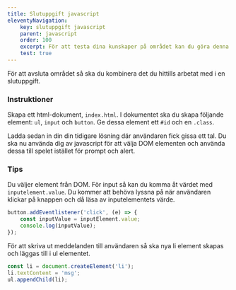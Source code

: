```yaml
---
title: Slutuppgift javascript
eleventyNavigation:
    key: slutuppgift javascript
    parent: javascript
    order: 100
    excerpt: För att testa dina kunskaper på området kan du göra denna slutuppgift.
    test: true
---
```


För att avsluta området så ska du kombinera det du hittills arbetat med i en slutuppgift.

### Instruktioner

Skapa ett html-dokument, ```index.html```. I dokumentet ska du skapa följande element: ```ul```, ```input``` och ```button```.
Ge dessa element ett ```#id``` och en ```.class```.

Ladda sedan in din din tidigare lösning där användaren fick gissa ett tal. Du ska nu använda dig av javascript för att välja DOM elementen och använda dessa till spelet istället för prompt och alert.

### Tips

Du väljer element från DOM. För input så kan du komma åt värdet med ```inputelement.value```.
Du kommer att behöva lyssna på när användaren klickar på knappen och då läsa av inputelementets värde.

```js
button.addEventlistener('click', (e) => {
    const inputValue = inputElement.value;
    console.log(inputValue);
});
```

För att skriva ut meddelanden till användaren så ska nya li element skapas och läggas till i ul elementet.

```js
const li = document.createElement('li');
li.textContent = 'msg';
ul.appendChild(li);
```